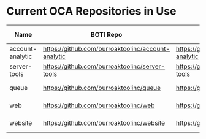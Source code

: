 # Current OCA Repositories in Use

Name | BOTI Repo | OCA Repo | Last Sync 
--- | --- | --- | ---
account-analytic | https://github.com/burroaktoolinc/account-analytic | https://github.com/OCA/account-analytic | 2023-03-14
server-tools | https://github.com/burroaktoolinc/server-tools | https://github.com/OCA/server-tools | 2023-03-14
queue | https://github.com/burroaktoolinc/queue | https://github.com/OCA/queue | 2023-03-14
web | https://github.com/burroaktoolinc/web | https://github.com/OCA/web | 2023-03-14
website | https://github.com/burroaktoolinc/website | https://github.com/OCA/website | 2023-03-14